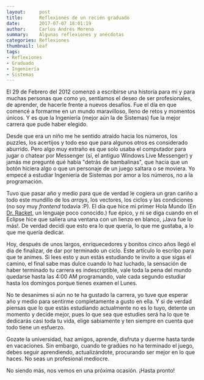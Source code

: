```yaml
---
layout:     post
title:      Reflexiones de un recién graduado
date:       2017-07-07 18:01:19
author:     Carlos Andrés Moreno
summary:    Algunas reflexiones y anécdotas
categories: Reflexiones
thumbnail: leaf 
tags:
- Reflexiones
- Graduado
- Ingeniería
- Sistemas
---
```


El 29 de Febrero del 2012 comenzó a escribirse una historia para mi y para muchas personas que como yo, sentíamos el deseo de ser profesionales, de aprender, de hacerle frente a nuevos desafíos. Fue el día en que comencé a formarme en un mundo maravilloso, lleno de retos y momentos únicos. Y es que la Ingeniería (mejor aún la de Sistemas) fue la mejor carrera que pude haber elegido. 

Desde que era un niño me he sentido atraído hacia los números, los puzzles, los acertijos y todo eso que para algunos otros es considerado aburrido. Pero algo muy extraño es que solo usaba el computador para jugar o chatear por Messenger (sí, el antiguo Windows Live Messenger) y jamás me pregunté qué había "detrás de bambalinas", que hacia que un botón hiciera algo o que un personaje de un juego saltara o se moviera. Yo empecé a estudiar Ingeniería de Sistemas por amor a los números, no a la programación.

Tuvo que pasar año y medio para que de verdad le cogiera un gran cariño a todo este mundillo de los _arrays_, los vectores, los ciclos y las condiciones (no soy muy _frontend_ todavía :P). El día que hice mi primer Hola Mundo (En [Dr. Racket](http://racket-lang.org), un lenguaje poco conocido.) fue épico, y ni se diga cuando en el Eclipse hice que saliera una ventana con un lienzo en blanco, ¡Java fue lo más!. De verdad decidí que esto era lo que quería, lo que me gustaba, a lo que me quería dedicar.

Hoy, después de unos largos, enriquecedores y bonitos cinco años llegó el día de finalizar, de dar por terminado un ciclo. Este artículo lo escribo para que te animes. Si lees esto y aun estás estudiando te invito a que sigas el camino, el final sabe mas dulce cuando lo haz luchado, la sensación de haber terminado tu carrera es indescriptible, vale toda la pena del mundo quedarse hasta las 4:00 AM programando, vale cada segundo estudiar hasta los domingos porque tienes examen el Lunes. 

No te desanimes si aún no te ha gustado la carrera, yo tuve que esperar año y medio para sentirme completamente a gusto en ella. Y si de verdad piensas que lo que estás estudiando actualmente no es lo tuyo, detente un momento y decide mejor, pues lo que sea que estudies será ha lo que te dedicarás casi toda tu vida, elige sabiamente y ten siempre en cuenta que todo tiene un esfuerzo.

Gozate la universidad, haz amigos, aprende, disfruta y duerme hasta tarde en vacaciones. Sin embargo, cuando te gradúes no ha terminado el juego, debes seguir aprendiendo, actualizándote, procurando ser mejor en lo que haces. No seas un profesional mediocre.

No siendo más, nos vemos en una próxima ocasión. ¡Hasta pronto!